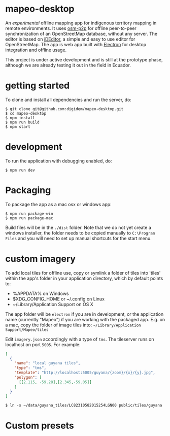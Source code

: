 # mapeo-desktop

An _experimental_ offline mapping app for indigenous territory mapping in remote environments. It uses [osm-p2p](https://github.com/digidem/osm-p2p-db) for offline peer-to-peer synchronization of an OpenStreetMap database, without any server. The editor is based on [iDEditor](https://github.com/openstreetmap/iD/), a simple and easy to use editor for OpenStreetMap. The app is web app built with [Electron](http://electron.atom.io) for desktop integration and offline usage.

This project is under active development and is still at the prototype phase, although we are already testing it out in the field in Ecuador.

# getting started

To clone and install all dependencies and run the server, do:

```
$ git clone git@github.com:digidem/mapeo-desktop.git
$ cd mapeo-desktop
$ npm install
$ npm run build
$ npm start
```

# development

To run the application with debugging enabled, do:

```
$ npm run dev
```

# Packaging

To package the app as a mac osx or windows app:

```
$ npm run package-win
$ npm run package-mac
```

Build files will be in the `./dist` folder. Note that we do not yet create a windows installer, the folder needs to be copied manually to `C:\Program Files` and you will need to set up manual shortcuts for the start menu.

# custom imagery

To add local tiles for offline use, copy or symlink a folder of tiles into 'tiles' within the app's folder in your application directory, which by default points to:

- %APPDATA% on Windows
- $XDG_CONFIG_HOME or ~/.config on Linux
- ~/Library/Application Support on OS X

The app folder will be `electron` if you are in development, or the application name (currently "Mapeo") if you are working with the packaged app. E.g. on a mac, copy the folder of image tiles into: `~/Library/Application Support/Mapeo/tiles`

Edit `imagery.json` accordingly with a type of `tms`. The tileserver runs on localhost on port `5005`. For example:

``` json
[
  {
    "name": "local guyana tiles",
    "type": "tms",
    "template": "http://localhost:5005/guyana/{zoom}/{x}/{y}.jpg",
    "polygon": [
      [[2.115, -59.28],[2.345,-59.05]]
    ]
  }
]
```

```
$ ln -s ~/data/guyana_tiles/LC82310582015254LGN00 public/tiles/guyana
```

# Custom presets
